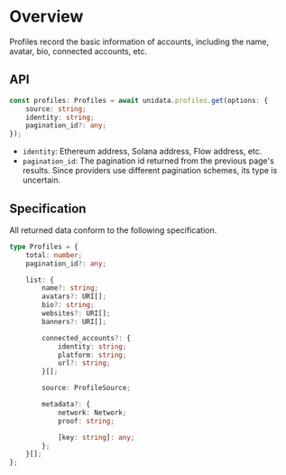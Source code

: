 # Overview

<Logos type="Profiles" />

Profiles record the basic information of accounts, including the name, avatar, bio, connected accounts, etc.

## API

```ts
const profiles: Profiles = await unidata.profiles.get(options: {
    source: string;
    identity: string;
    pagination_id?: any;
});
```

-   `identity`: Ethereum address, Solana address, Flow address, etc.
-   `pagination_id`: The pagination id returned from the previous page's results. Since providers use different pagination schemes, its type is uncertain.

## Specification

All returned data conform to the following specification.

```ts
type Profiles = {
    total: number;
    pagination_id?: any;

    list: {
        name?: string;
        avatars?: URI[];
        bio?: string;
        websites?: URI[];
        banners?: URI[];

        connected_accounts?: {
            identity: string;
            platform: string;
            url?: string;
        }[];

        source: ProfileSource;

        metadata?: {
            network: Network;
            proof: string;

            [key: string]: any;
        };
    }[];
};
```
